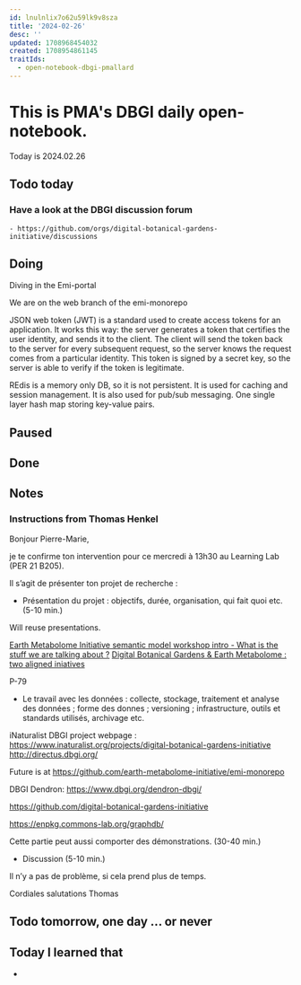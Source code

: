 ```yaml
---
id: lnulnlix7o62u59lk9v8sza
title: '2024-02-26'
desc: ''
updated: 1708968454032
created: 1708954861145
traitIds:
  - open-notebook-dbgi-pmallard
---
```



# This is PMA's DBGI daily open-notebook.

Today is 2024.02.26

## Todo today

### Have a look at the DBGI discussion forum
    - https://github.com/orgs/digital-botanical-gardens-initiative/discussions
###
###

## Doing

Diving in the Emi-portal


We are on the web branch of the emi-monorepo 

JSON web token (JWT) is a standard used to create access tokens for an application. It works this way: the server generates a token that certifies the user identity, and sends it to the client. The client will send the token back to the server for every subsequent request, so the server knows the request comes from a particular identity. This token is signed by a secret key, so the server is able to verify if the token is legitimate.

REdis is a memory only DB, so it is not persistent. It is used for caching and session management. It is also used for pub/sub messaging.
One single layer hash map storing key-value pairs.




## Paused

## Done

## Notes

### Instructions from Thomas Henkel 

Bonjour Pierre-Marie,
 
je te confirme ton intervention pour ce mercredi à 13h30 au Learning Lab (PER 21 B205).

Il s’agit de présenter ton projet de recherche :

- Présentation du projet : objectifs, durée, organisation, qui fait quoi etc. (5-10 min.)

Will reuse presentations.

[Earth Metabolome Initiative semantic model workshop intro - What is the stuff we are talking about ?](https://doi.org/10.5281/zenodo.8137605)
[Digital Botanical Gardens & Earth Metabolome : two aligned iniatives](https://doi.org/10.5281/zenodo.7662428)

P-79

- Le travail avec les données : collecte, stockage, traitement et analyse des données ; forme des donnes ; versioning ; infrastructure, outils et standards utilisés, archivage etc.

iNaturalist DBGI project webpage : https://www.inaturalist.org/projects/digital-botanical-gardens-initiative
http://directus.dbgi.org/

Future is at https://github.com/earth-metabolome-initiative/emi-monorepo

DBGI Dendron:  https://www.dbgi.org/dendron-dbgi/

https://github.com/digital-botanical-gardens-initiative

https://enpkg.commons-lab.org/graphdb/



Cette partie peut aussi comporter des démonstrations. (30-40 min.)

- Discussion (5-10 min.)
 
Il n’y a pas de problème, si cela prend plus de temps.
 
Cordiales salutations
Thomas


## Todo tomorrow, one day ... or never

###
###
###


## Today I learned that

-